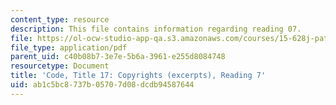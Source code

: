 ```yaml
---
content_type: resource
description: This file contains information regarding reading 07.
file: https://ol-ocw-studio-app-qa.s3.amazonaws.com/courses/15-628j-patents-copyrights-and-the-law-of-intellectual-property-spring-2013/ab1c5bc8737b05707d08dcdb94587644_MIT15_628JS13_read07.pdf
file_type: application/pdf
parent_uid: c40b08b7-3e7e-5b6a-3961-e255d8084748
resourcetype: Document
title: 'Code, Title 17: Copyrights (excerpts), Reading 7'
uid: ab1c5bc8-737b-0570-7d08-dcdb94587644
---
```

